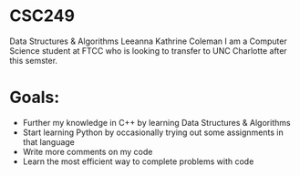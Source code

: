 # CSC249
Data Structures &amp; Algorithms
Leeanna Kathrine Coleman
I am a Computer Science student at FTCC who is looking to transfer to UNC Charlotte after this semster.

# Goals:
- Further my knowledge in C++ by learning Data Structures & Algorithms
- Start learning Python by occasionally trying out some assignments in that language
- Write more comments on my code
- Learn the most efficient way to complete problems with code
